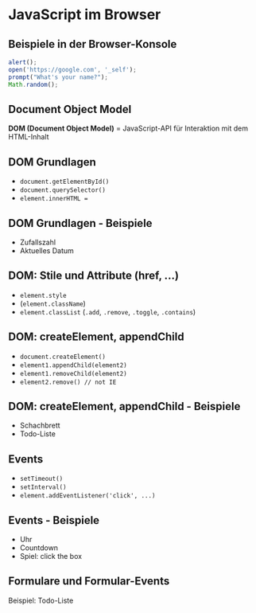 # JavaScript im Browser

## Beispiele in der Browser-Konsole

```js
alert();
open('https://google.com', '_self');
prompt("What's your name?");
Math.random();
```

## Document Object Model

**DOM (Document Object Model)** = JavaScript-API für Interaktion mit dem HTML-Inhalt

## DOM Grundlagen

- `document.getElementById()`
- `document.querySelector()`
- `element.innerHTML =`

## DOM Grundlagen - Beispiele

- Zufallszahl
- Aktuelles Datum

## DOM: Stile und Attribute (href, ...)

- `element.style`
- (`element.className`)
- `element.classList` (`.add`, `.remove`, `.toggle`, `.contains`)

## DOM: createElement, appendChild

- `document.createElement()`
- `element1.appendChild(element2)`
- `element1.removeChild(element2)`
- `element2.remove() // not IE`

## DOM: createElement, appendChild - Beispiele

- Schachbrett
- Todo-Liste

## Events

- `setTimeout()`
- `setInterval()`
- `element.addEventListener('click', ...)`

## Events - Beispiele

- Uhr
- Countdown
- Spiel: click the box

## Formulare und Formular-Events

Beispiel: Todo-Liste
